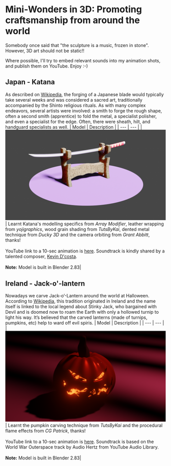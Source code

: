 # Mini-Wonders in 3D: Promoting craftsmanship from around the world
Somebody once said that "the sculpture is a music, frozen in stone". However, 3D art should not be static!!

Where possible, I'll try to embed relevant sounds into my animation shots, and publish them on YouTube. Enjoy :-)

## Japan - Katana
As described on [Wikipedia](https://en.wikipedia.org/wiki/Japanese_swordsmithing), the forging of a Japanese blade would typically take several weeks and was considered a sacred art, traditionally accompanied by the Shinto religious rituals. As with many complex endeavors, several artists were involved: a smith to forge the rough shape, often a second smith (apprentice) to fold the metal, a specialist polisher, and even a specialist for the edge. Often, there were sheath, hilt, and handguard specialists as well.
| Model | Description |
| --- | --- |
| ![Katana_Weapons](/images/Katana_static.png) | Learnt Katana's modelling specifics from *Array Modifier*, leather wrapping from *yojigraphics*, wood grain shading from *TutsByKai*, dented metal technique from *Ducky 3D* and the camera orbiting from *Grant Abbitt*, thanks! <br><br> YouTube link to a 10-sec animation is [here](https://youtu.be/Ej2Yfx-33Ns). Soundtrack is kindly shared by a talented composer, [Kevin D'costa](https://www.youtube.com/watch?v=TpJBgyieHdM). <br><br> **Note:** Model is built in Blender 2.83|

## Ireland - Jack-o'-lantern
Nowadays we carve Jack-o’-Lantern around the world at Halloween. According to [Wikipedia](https://en.wikipedia.org/wiki/Jack-o%27-lantern), this tradition originated in Ireland and the name itself is linked to the local legend about Stinky Jack, who bargained with Devil and is doomed now to roam the Earth with only a hollowed turnip to light his way. It’s believed that the carved lanterns (made of turnips, pumpkins, etc) help to ward off evil spiris.
| Model | Description |
| --- | --- |
| ![Jack_o_Lantern](/images/Halloween.png) | Learnt the pumpkin carving technique from *TutsByKai* and the procedural flame effects from *CG Patrick*, thanks! <br><br> YouTube link to a 10-sec animation is [here](https://youtu.be/oAx9tpufpcM). Soundtrack is based on the World War Outerspace track by Audio Hertz from YouTube Audio Library. <br><br> **Note:** Model is built in Blender 2.83|
